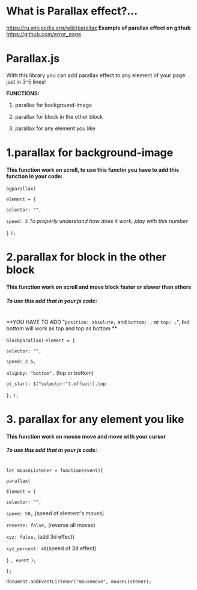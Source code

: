 # What is Parallax effect?...
https://ru.wikipedia.org/wiki/parallax
**Example of parallax effect on github** https://github.com/error_page


# Parallax.js
With this library you can add parallax effect to any element of your page just in 3-5 lines!


**FUNCTIONS:**

1. parallax for background-image

2. parallax for block in the other block

3. parallax for any element you like


# 1.parallax for background-image


#### This function work on scroll, to use this functin you have to add this function in your code:


`bgparallax(`

`element = {`

`selector: "",`

`speed: 3` *To properly understand how does it work, play with this number*

`}`
`);`


# 2.parallax for block in the other block

#### This function work on scroll and move block faster or slower than others

##### To use this add that in your js code:

#
#
#
**YOU HAVE TO ADD "`position: absolute;` and `bottom: ;` or `top: ;`", but bottom will work as top and top as bottom
**

`blockparallax(`
`element = {`

`selector: "",`

`speed: 2.5,`

`alignby: "bottom",` (top or bottom)
	
`ot_start: $("selector!").offset().top`
	
`},`
`);`


# 3. parallax for any element you like


#### This function work on mouse move and move with your cursor

##### To use this add that in your js code:

#

#

#

`let mouseListener = function(event){`

`parallax(`

`Element = {`

`selector: "",`

`speed: 50,` (speed of element's moves)

`reverse: false,` (reverse all moves)

`xyz: false,` (add 3d effect)

`xyz_percent: 40`(speed of 3d effect)

`}`
`, event`
`);`

`};`

`document.addEventListener("mousemove", mouseListener);`

